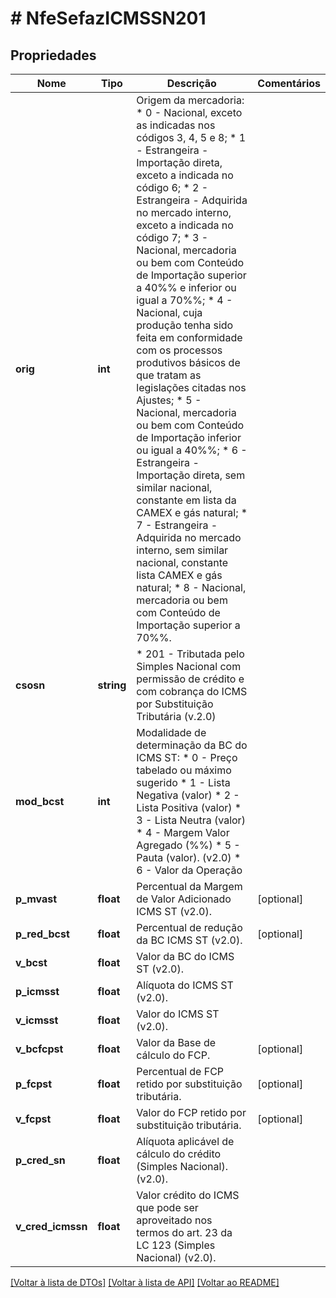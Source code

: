 # # NfeSefazICMSSN201

## Propriedades

Nome | Tipo | Descrição | Comentários
------------ | ------------- | ------------- | -------------
**orig** | **int** | Origem da mercadoria:  * 0 - Nacional, exceto as indicadas nos códigos 3, 4, 5 e 8;  * 1 - Estrangeira - Importação direta, exceto a indicada no código 6;  * 2 - Estrangeira - Adquirida no mercado interno, exceto a indicada no código 7;  * 3 - Nacional, mercadoria ou bem com Conteúdo de Importação superior a 40%% e inferior ou igual a 70%%;  * 4 - Nacional, cuja produção tenha sido feita em conformidade com os processos produtivos básicos de que tratam as legislações citadas nos Ajustes;  * 5 - Nacional, mercadoria ou bem com Conteúdo de Importação inferior ou igual a 40%%;  * 6 - Estrangeira - Importação direta, sem similar nacional, constante em lista da CAMEX e gás natural;  * 7 - Estrangeira - Adquirida no mercado interno, sem similar nacional, constante lista CAMEX e gás natural;  * 8 - Nacional, mercadoria ou bem com Conteúdo de Importação superior a 70%%. |
**csosn** | **string** | * 201 - Tributada pelo Simples Nacional com permissão de crédito e com cobrança do ICMS por Substituição Tributária (v.2.0) |
**mod_bcst** | **int** | Modalidade de determinação da BC do ICMS ST:  * 0 - Preço tabelado ou máximo  sugerido  * 1 - Lista Negativa (valor)  * 2 - Lista Positiva (valor)  * 3 - Lista Neutra (valor)  * 4 - Margem Valor Agregado (%%)  * 5 - Pauta (valor). (v2.0)  * 6 - Valor da Operação |
**p_mvast** | **float** | Percentual da Margem de Valor Adicionado ICMS ST (v2.0). | [optional]
**p_red_bcst** | **float** | Percentual de redução da BC ICMS ST  (v2.0). | [optional]
**v_bcst** | **float** | Valor da BC do ICMS ST (v2.0). |
**p_icmsst** | **float** | Alíquota do ICMS ST (v2.0). |
**v_icmsst** | **float** | Valor do ICMS ST (v2.0). |
**v_bcfcpst** | **float** | Valor da Base de cálculo do FCP. | [optional]
**p_fcpst** | **float** | Percentual de FCP retido por substituição tributária. | [optional]
**v_fcpst** | **float** | Valor do FCP retido por substituição tributária. | [optional]
**p_cred_sn** | **float** | Alíquota aplicável de cálculo do crédito (Simples Nacional). (v2.0). |
**v_cred_icmssn** | **float** | Valor crédito do ICMS que pode ser aproveitado nos termos do art. 23 da LC 123 (Simples Nacional) (v2.0). |

[[Voltar à lista de DTOs]](../../README.md#models) [[Voltar à lista de API]](../../README.md#endpoints) [[Voltar ao README]](../../README.md)

